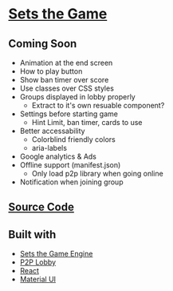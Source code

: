 # [Sets the Game](https://mothepro.github.io/sets-game)

## Coming Soon
+ Animation at the end screen
+ How to play button
+ Show ban timer over score
+ Use classes over CSS styles
+ Groups displayed in lobby properly
    + Extract to it's own resuable component?
+ Settings before starting game
    + Hint Limit, ban timer, cards to use
+ Better accessability
    + Colorblind friendly colors
    + aria-labels
+ Google analytics & Ads
+ Offline support (manifest.json)
    + Only load p2p library when going online
+ Notification when joining group

## [Source Code](https://github.com/mothepro/sets-game)

## Built with
+ [Sets the Game Engine](https://github.com/mothepro/sets-game-engine)
+ [P2P Lobby](https://github.com/mothepro/p2p-lobby)
+ [React](https://reactjs.org/)
+ [Material UI](https://material-ui.com/)
